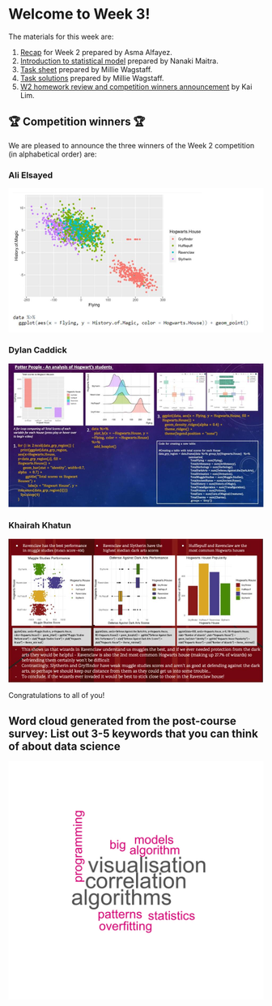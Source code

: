 # Welcome to Week 3!

The materials for this week are: 
1. [Recap](https://github.com/zero2ds/One_Data_Science/blob/main/Week%203%20materials/Week3-RecapOfWeek2_Asma.pdf) for Week 2 prepared by Asma Alfayez.
2. [Introduction to statistical model](https://github.com/zero2ds/One_Data_Science/blob/main/Week%203%20materials/One%20Data%20Science%20Programme%20Week%203_intro_to_stats.pdf) prepared by Nanaki Maitra. 
3. [Task sheet](https://github.com/zero2ds/One_Data_Science/blob/main/Week%203%20materials/tasks.txt) prepared by Millie Wagstaff.
4. [Task solutions](https://github.com/zero2ds/One_Data_Science/blob/main/Week%203%20materials/Tasks_solutions.pdf) prepared by Millie Wagstaff.
5. [W2 homework review and competition winners announcement](https://github.com/zero2ds/One_Data_Science/blob/main/Week%203%20materials/W2%20homework%20and%20competition.pdf) by Kai Lim.


## 🏆 Competition winners 🏆

We are pleased to announce the three winners of the Week 2 competition (in alphabetical order) are: 

### Ali Elsayed

![](AliElsayed)

### Dylan Caddick

![](DylanCaddick)

### Khairah Khatun

![](KhairahKhatun)

Congratulations to all of you!

## Word cloud generated from the post-course survey: List out 3-5 keywords that you can think of about data science

![](post_course_keywords.jpg)

